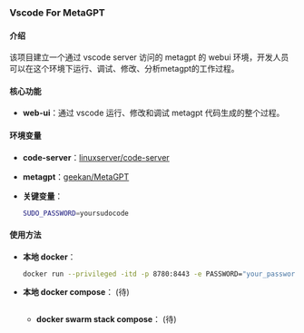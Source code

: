 ### Vscode For MetaGPT

#### 介绍

该项目建立一个通过 vscode server 访问的 metagpt 的 webui 环境，开发人员可以在这个环境下运行、调试、修改、分析metagpt的工作过程。

#### 核心功能

- **web-ui**：通过 vscode 运行、修改和调试 metagpt 代码生成的整个过程。

#### 环境变量

- **code-server**：[linuxserver/code-server](https://docs.linuxserver.io/images/docker-code-server/)

- **metagpt**：[geekan/MetaGPT](https://github.com/geekan/MetaGPT)

- **关键变量**：
  ```bash
  SUDO_PASSWORD=yoursudocode
  ```

#### 使用方法

- **本地 docker**： 
  ```bash
  docker run --privileged -itd -p 8780:8443 -e PASSWORD="your_password" -e DEFAULT_WORKSPACE="/codeSpace" --name vscode-metagpt  loongel/tools:vscode_metagpt.v1.0
  ```

- **本地 docker compose**： (待)
  ```bash
  ```

  - **docker swarm stack compose**： (待)
  ```bash
  ```
